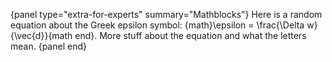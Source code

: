 {panel type="extra-for-experts" summary="Mathblocks"}
Here is a random equation about the Greek epsilon symbol: {math}\epsilon = \frac{\Delta w}{\vec{d}}{math end}. More stuff about the equation and what the letters mean.
{panel end}